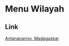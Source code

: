# Menu Wilayah

## Link

[Antananarivo, Madagaskar](https://github.com/gigit-pemilu/pemilu-2024-99-luar-negeri/tree/main/pilpres/hitung-suara/sub/99-luar-negeri/sub/07-antananarivo-madagaskar/sub/01-antananarivo-madagaskar)

